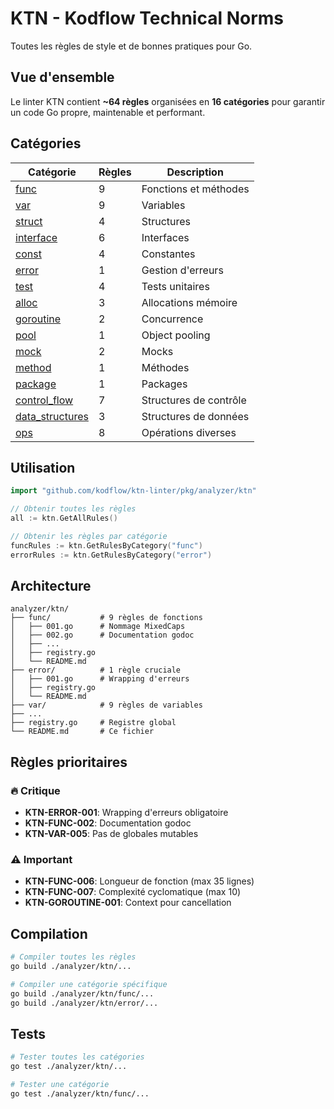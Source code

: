 # KTN - Kodflow Technical Norms

Toutes les règles de style et de bonnes pratiques pour Go.

## Vue d'ensemble

Le linter KTN contient **~64 règles** organisées en **16 catégories** pour garantir un code Go propre, maintenable et performant.

## Catégories

| Catégorie | Règles | Description |
|-----------|--------|-------------|
| [func](./func/) | 9 | Fonctions et méthodes |
| [var](./var/) | 9 | Variables |
| [struct](./struct/) | 4 | Structures |
| [interface](./interface/) | 6 | Interfaces |
| [const](./const/) | 4 | Constantes |
| [error](./error/) | 1 | Gestion d'erreurs |
| [test](./test/) | 4 | Tests unitaires |
| [alloc](./alloc/) | 3 | Allocations mémoire |
| [goroutine](./goroutine/) | 2 | Concurrence |
| [pool](./pool/) | 1 | Object pooling |
| [mock](./mock/) | 2 | Mocks |
| [method](./method/) | 1 | Méthodes |
| [package](./package/) | 1 | Packages |
| [control_flow](./control_flow/) | 7 | Structures de contrôle |
| [data_structures](./data_structures/) | 3 | Structures de données |
| [ops](./ops/) | 8 | Opérations diverses |

## Utilisation

```go
import "github.com/kodflow/ktn-linter/pkg/analyzer/ktn"

// Obtenir toutes les règles
all := ktn.GetAllRules()

// Obtenir les règles par catégorie
funcRules := ktn.GetRulesByCategory("func")
errorRules := ktn.GetRulesByCategory("error")
```

## Architecture

```
analyzer/ktn/
├── func/           # 9 règles de fonctions
│   ├── 001.go      # Nommage MixedCaps
│   ├── 002.go      # Documentation godoc
│   ├── ...
│   ├── registry.go
│   └── README.md
├── error/          # 1 règle cruciale
│   ├── 001.go      # Wrapping d'erreurs
│   ├── registry.go
│   └── README.md
├── var/            # 9 règles de variables
├── ...
├── registry.go     # Registre global
└── README.md       # Ce fichier
```

## Règles prioritaires

### 🔥 Critique
- **KTN-ERROR-001**: Wrapping d'erreurs obligatoire
- **KTN-FUNC-002**: Documentation godoc
- **KTN-VAR-005**: Pas de globales mutables

### ⚠️ Important
- **KTN-FUNC-006**: Longueur de fonction (max 35 lignes)
- **KTN-FUNC-007**: Complexité cyclomatique (max 10)
- **KTN-GOROUTINE-001**: Context pour cancellation

## Compilation

```bash
# Compiler toutes les règles
go build ./analyzer/ktn/...

# Compiler une catégorie spécifique
go build ./analyzer/ktn/func/...
go build ./analyzer/ktn/error/...
```

## Tests

```bash
# Tester toutes les catégories
go test ./analyzer/ktn/...

# Tester une catégorie
go test ./analyzer/ktn/func/...
```
